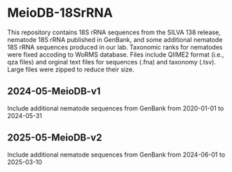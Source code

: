 # MeioDB-18SrRNA

This repository contains 18S rRNA sequences from the SILVA 138 release, nematode 18S rRNA published in GenBank, and some additional nematode 18S rRNA sequences produced in our lab. Taxonomic ranks for nematodes were fixed accoding to WoRMS database. Files include QIIME2 format (i.e., qza files) and orginal text files for sequences (.fna) and taxonomy (.tsv). Large files were zipped to reduce their size.

  ## 2024-05-MeioDB-v1
  Include additional nematode sequences from GenBank from 2020-01-01 to 2024-05-31

  ## 2025-05-MeioDB-v2
  Include additional nematode sequences from GenBank from 2024-06-01 to 2025-03-10
